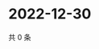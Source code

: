 # 2022-12-30

共 0 条

<!-- BEGIN WEIBO -->
<!-- 最后更新时间 Fri Dec 30 2022 22:11:57 GMT+0800 (China Standard Time) -->

<!-- END WEIBO -->
